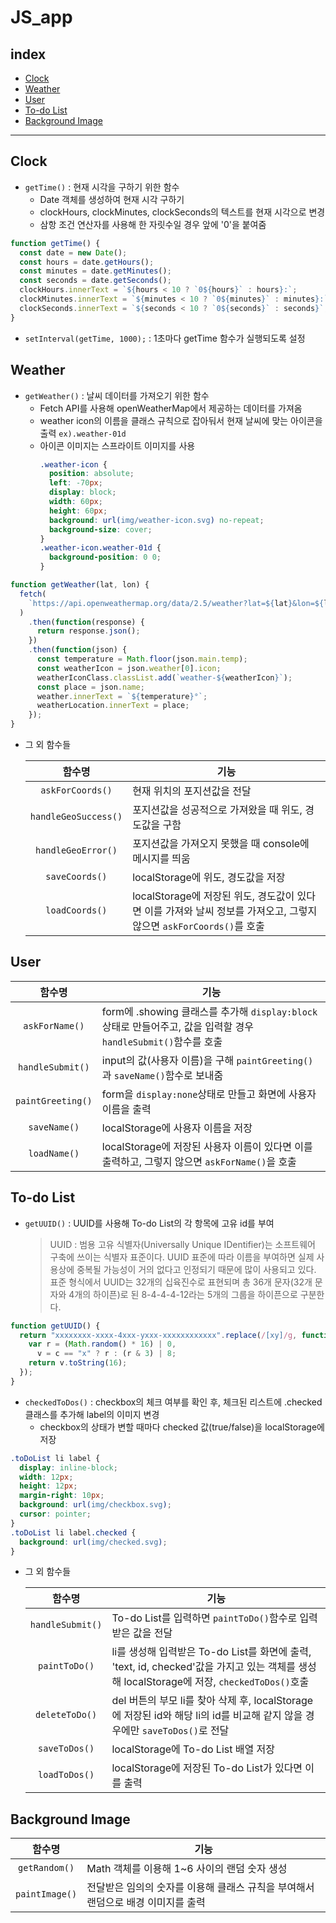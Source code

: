 # JS_app

## index

- [Clock](#clock)
- [Weather](#weather)
- [User](#user)
- [To-do List](#to-do-list)
- [Background Image](#background-image)

---

## Clock

- `getTime()` : 현재 시각을 구하기 위한 함수
  - Date 객체를 생성하여 현재 시각 구하기
  - clockHours, clockMinutes, clockSeconds의 텍스트를 현재 시각으로 변경
  - 삼항 조건 연산자를 사용해 한 자릿수일 경우 앞에 '0'을 붙여줌

```javascript
function getTime() {
  const date = new Date();
  const hours = date.getHours();
  const minutes = date.getMinutes();
  const seconds = date.getSeconds();
  clockHours.innerText = `${hours < 10 ? `0${hours}` : hours}:`;
  clockMinutes.innerText = `${minutes < 10 ? `0${minutes}` : minutes}:`;
  clockSeconds.innerText = `${seconds < 10 ? `0${seconds}` : seconds}`;
}
```

- `setInterval(getTime, 1000);` : 1초마다 getTime 함수가 실행되도록 설정

## Weather

- `getWeather()` : 날씨 데이터를 가져오기 위한 함수
  - Fetch API를 사용해 openWeatherMap에서 제공하는 데이터를 가져옴
  - weather icon의 이름을 클래스 규칙으로 잡아둬서 현재 날씨에 맞는 아이콘을 출력 `ex).weather-01d`
  - 아이콘 이미지는 스프라이트 이미지를 사용
    ```css
    .weather-icon {
      position: absolute;
      left: -70px;
      display: block;
      width: 60px;
      height: 60px;
      background: url(img/weather-icon.svg) no-repeat;
      background-size: cover;
    }
    .weather-icon.weather-01d {
      background-position: 0 0;
    }
    ```

```javascript
function getWeather(lat, lon) {
  fetch(
    `https://api.openweathermap.org/data/2.5/weather?lat=${lat}&lon=${lon}&appid=${API_KEY}&units=metric`
  )
    .then(function(response) {
      return response.json();
    })
    .then(function(json) {
      const temperature = Math.floor(json.main.temp);
      const weatherIcon = json.weather[0].icon;
      weatherIconClass.classList.add(`weather-${weatherIcon}`);
      const place = json.name;
      weather.innerText = `${temperature}°`;
      weatherLocation.innerText = place;
    });
}
```

- 그 외 함수들

  |        함수명        | 기능                                                                                                                |
  | :------------------: | ------------------------------------------------------------------------------------------------------------------- |
  |   `askForCoords()`   | 현재 위치의 포지션값을 전달                                                                                         |
  | `handleGeoSuccess()` | 포지션값을 성공적으로 가져왔을 때 위도, 경도값을 구함                                                               |
  |  `handleGeoError()`  | 포지션값을 가져오지 못했을 때 console에 메시지를 띄움                                                               |
  |    `saveCoords()`    | localStorage에 위도, 경도값을 저장                                                                                  |
  |    `loadCoords()`    | localStorage에 저장된 위도, 경도값이 있다면 이를 가져와 날씨 정보를 가져오고, 그렇지 않으면 `askForCoords()`를 호출 |

## User

|      함수명       | 기능                                                                                                            |
| :---------------: | --------------------------------------------------------------------------------------------------------------- |
|  `askForName()`   | form에 .showing 클래스를 추가해 `display:block` 상태로 만들어주고, 값을 입력할 경우 `handleSubmit()`함수를 호출 |
| `handleSubmit()`  | input의 값(사용자 이름)을 구해 `paintGreeting()`과 `saveName()`함수로 보내줌                                    |
| `paintGreeting()` | form을 `display:none`상태로 만들고 화면에 사용자 이름을 출력                                                    |
|   `saveName()`    | localStorage에 사용자 이름을 저장                                                                               |
|   `loadName()`    | localStorage에 저장된 사용자 이름이 있다면 이를 출력하고, 그렇지 않으면 `askForName()`을 호출                   |

## To-do List

- `getUUID()` : UUID를 사용해 To-do List의 각 항목에 고유 id를 부여
  > UUID : 범용 고유 식별자(Universally Unique IDentifier)는 소프트웨어 구축에 쓰이는 식별자 표준이다. UUID 표준에 따라 이름을 부여하면 실제 사용상에 중복될 가능성이 거의 없다고 인정되기 때문에 많이 사용되고 있다. 표준 형식에서 UUID는 32개의 십육진수로 표현되며 총 36개 문자(32개 문자와 4개의 하이픈)로 된 8-4-4-4-12라는 5개의 그룹을 하이픈으로 구분한다.

```javascript
function getUUID() {
  return "xxxxxxxx-xxxx-4xxx-yxxx-xxxxxxxxxxxx".replace(/[xy]/g, function(c) {
    var r = (Math.random() * 16) | 0,
      v = c == "x" ? r : (r & 3) | 8;
    return v.toString(16);
  });
}
```

- `checkedToDos()` : checkbox의 체크 여부를 확인 후, 체크된 리스트에 .checked 클래스를 추가해 label의 이미지 변경
  - checkbox의 상태가 변할 때마다 checked 값(true/false)을 localStorage에 저장

```css
.toDoList li label {
  display: inline-block;
  width: 12px;
  height: 12px;
  margin-right: 10px;
  background: url(img/checkbox.svg);
  cursor: pointer;
}
.toDoList li label.checked {
  background: url(img/checked.svg);
}
```

- 그 외 함수들

  |      함수명      | 기능                                                                                                                                       |
  | :--------------: | ------------------------------------------------------------------------------------------------------------------------------------------ |
  | `handleSubmit()` | To-do List를 입력하면 `paintToDo()`함수로 입력받은 값을 전달                                                                               |
  |  `paintToDo()`   | li를 생성해 입력받은 To-do List를 화면에 출력, 'text, id, checked'값을 가지고 있는 객체를 생성해 localStorage에 저장, `checkedToDos()`호출 |
  |  `deleteToDo()`  | del 버튼의 부모 li를 찾아 삭제 후, localStorage에 저장된 id와 해당 li의 id를 비교해 같지 않을 경우에만 `saveToDos()`로 전달                |
  |  `saveToDos()`   | localStorage에 To-do List 배열 저장                                                                                                        |
  |  `loadToDos()`   | localStorage에 저장된 To-do List가 있다면 이를 출력                                                                                        |

## Background Image

|     함수명     | 기능                                                                             |
| :------------: | -------------------------------------------------------------------------------- |
| `getRandom()`  | Math 객체를 이용해 1~6 사이의 랜덤 숫자 생성                                     |
| `paintImage()` | 전달받은 임의의 숫자를 이용해 클래스 규칙을 부여해서 랜덤으로 배경 이미지를 출력 |
